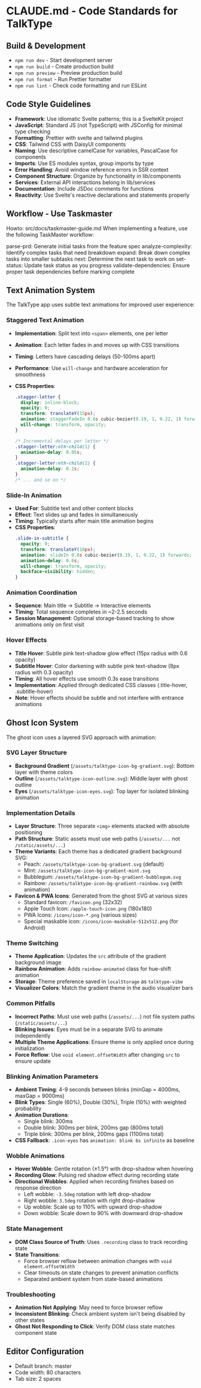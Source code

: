 # CLAUDE.md - Code Standards for TalkType

## Build & Development

- `npm run dev` - Start development server
- `npm run build` - Create production build
- `npm run preview` - Preview production build
- `npm run format` - Run Prettier formatter
- `npm run lint` - Check code formatting and run ESLint

## Code Style Guidelines

- **Framework**: Use idiomatic Svelte patterns; this is a SvelteKit project
- **JavaScript**: Standard JS (not TypeScript) with JSConfig for minimal type checking
- **Formatting**: Prettier with svelte and tailwind plugins
- **CSS**: Tailwind CSS with DaisyUI components
- **Naming**: Use descriptive camelCase for variables, PascalCase for components
- **Imports**: Use ES modules syntax, group imports by type
- **Error Handling**: Avoid window reference errors in SSR context
- **Component Structure**: Organize by functionality in lib/components
- **Services**: External API interactions belong in lib/services
- **Documentation**: Include JSDoc comments for functions
- **Reactivity**: Use Svelte's reactive declarations and statements properly

## Workflow - Use Taskmaster
Howto: src/docs/taskmaster-guide.md
When implementing a feature, use the following TaskMaster workflow:

parse-prd: Generate initial tasks from the feature spec
analyze-complexity: Identify complex tasks that need breakdown
expand: Break down complex tasks into smaller subtasks
next: Determine the next task to work on
set-status: Update task status as you progress
validate-dependencies: Ensure proper task dependencies before marking complete

## Text Animation System

The TalkType app uses subtle text animations for improved user experience:

### Staggered Text Animation

- **Implementation**: Split text into `<span>` elements, one per letter
- **Animation**: Each letter fades in and moves up with CSS transitions
- **Timing**: Letters have cascading delays (50-100ms apart)
- **Performance**: Use `will-change` and hardware acceleration for smoothness
- **CSS Properties**:

  ```css
  .stagger-letter {
  	display: inline-block;
  	opacity: 0;
  	transform: translateY(15px);
  	animation: staggerFadeIn 0.6s cubic-bezier(0.19, 1, 0.22, 1) forwards;
  	will-change: transform, opacity;
  }

  /* Incremental delays per letter */
  .stagger-letter:nth-child(1) {
  	animation-delay: 0.05s;
  }
  .stagger-letter:nth-child(2) {
  	animation-delay: 0.1s;
  }
  /* ... and so on */
  ```

### Slide-In Animation

- **Used For**: Subtitle text and other content blocks
- **Effect**: Text slides up and fades in simultaneously
- **Timing**: Typically starts after main title animation begins
- **CSS Properties**:
  ```css
  .slide-in-subtitle {
  	opacity: 0;
  	transform: translateY(10px);
  	animation: slideIn 0.8s cubic-bezier(0.19, 1, 0.22, 1) forwards;
  	animation-delay: 0.6s;
  	will-change: transform, opacity;
  	backface-visibility: hidden;
  }
  ```

### Animation Coordination

- **Sequence**: Main title → Subtitle → Interactive elements
- **Timing**: Total sequence completes in ~2-2.5 seconds
- **Session Management**: Optional storage-based tracking to show animations only on first visit

### Hover Effects

- **Title Hover**: Subtle pink text-shadow glow effect (15px radius with 0.6 opacity)
- **Subtitle Hover**: Color darkening with subtle pink text-shadow (8px radius with 0.3 opacity)
- **Timing**: All hover effects use smooth 0.3s ease transitions
- **Implementation**: Applied through dedicated CSS classes (.title-hover, .subtitle-hover)
- **Note**: Hover effects should be subtle and not interfere with entrance animations

## Ghost Icon System

The ghost icon uses a layered SVG approach with animation:

### SVG Layer Structure

- **Background Gradient** (`/assets/talktype-icon-bg-gradient.svg`): Bottom layer with theme colors
- **Outline** (`/assets/talktype-icon-outline.svg`): Middle layer with ghost outline
- **Eyes** (`/assets/talktype-icon-eyes.svg`): Top layer for isolated blinking animation

### Implementation Details

- **Layer Structure**: Three separate `<img>` elements stacked with absolute positioning
- **Path Structure**: Static assets must use web paths (`/assets/...` not `/static/assets/...`)
- **Theme Variants**: Each theme has a dedicated gradient background SVG:
  - Peach: `/assets/talktype-icon-bg-gradient.svg` (default)
  - Mint: `/assets/talktype-icon-bg-gradient-mint.svg`
  - Bubblegum: `/assets/talktype-icon-bg-gradient-bubblegum.svg`
  - Rainbow: `/assets/talktype-icon-bg-gradient-rainbow.svg` (with animation)
- **Favicon & PWA Icons**: Generated from the ghost SVG at various sizes
  - Standard favicon: `/favicon.png` (32x32)
  - Apple Touch Icon: `/apple-touch-icon.png` (180x180)
  - PWA Icons: `/icons/icon-*.png` (various sizes)
  - Special maskable icon: `/icons/icon-maskable-512x512.png` (for Android)

### Theme Switching

- **Theme Application**: Updates the `src` attribute of the gradient background image
- **Rainbow Animation**: Adds `rainbow-animated` class for hue-shift animation
- **Storage**: Theme preference saved in `localStorage` as `talktype-vibe`
- **Visualizer Colors**: Match the gradient theme in the audio visualizer bars

### Common Pitfalls

- **Incorrect Paths**: Must use web paths (`/assets/...`) not file system paths (`/static/assets/...`)
- **Blinking Issues**: Eyes must be in a separate SVG to animate independently
- **Multiple Theme Applications**: Ensure theme is only applied once during initialization
- **Force Reflow**: Use `void element.offsetWidth` after changing `src` to ensure update

### Blinking Animation Parameters

- **Ambient Timing**: 4-9 seconds between blinks (minGap = 4000ms, maxGap = 9000ms)
- **Blink Types**: Single (60%), Double (30%), Triple (10%) with weighted probability
- **Animation Durations**:
  - Single blink: 300ms
  - Double blink: 300ms per blink, 200ms gap (800ms total)
  - Triple blink: 300ms per blink, 200ms gaps (1100ms total)
- **CSS Fallback**: `.icon-eyes` has `animation: blink 6s infinite` as baseline

### Wobble Animations

- **Hover Wobble**: Gentle rotation (±1.5°) with drop-shadow when hovering
- **Recording Glow**: Pulsing red shadow effect during recording state
- **Directional Wobbles**: Applied when recording finishes based on response direction
  - Left wobble: `-3.5deg` rotation with left drop-shadow
  - Right wobble: `3.5deg` rotation with right drop-shadow
  - Up wobble: Scale up to 110% with upward drop-shadow
  - Down wobble: Scale down to 90% with downward drop-shadow

### State Management

- **DOM Class Source of Truth**: Uses `.recording` class to track recording state
- **State Transitions**:
  - Force browser reflow between animation changes with `void element.offsetWidth`
  - Clear timeouts on state changes to prevent animation conflicts
  - Separated ambient system from state-based animations

### Troubleshooting

- **Animation Not Applying**: May need to force browser reflow
- **Inconsistent Blinking**: Check ambient system isn't being disabled by other states
- **Ghost Not Responding to Click**: Verify DOM class state matches component state

## Editor Configuration

- Default branch: master
- Code width: 80 characters
- Tab size: 2 spaces
